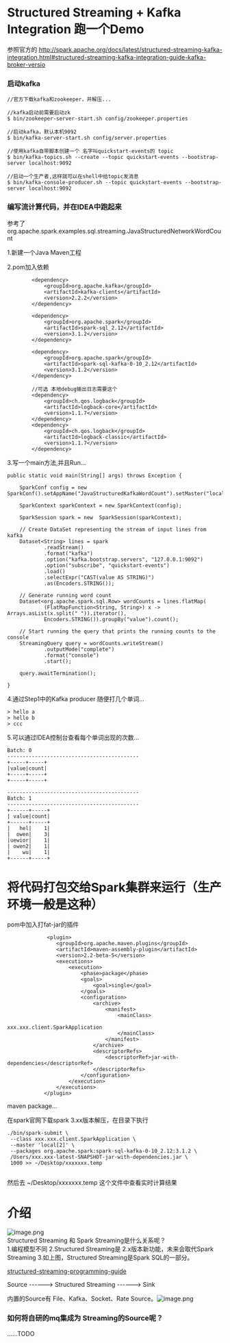 # Structured Streaming + Kafka Integration 跑一个Demo
参照官方的 http://spark.apache.org/docs/latest/structured-streaming-kafka-integration.html#structured-streaming-kafka-integration-guide-kafka-broker-versio

### 启动kafka
```
//官方下载kafka和zookeeper，并解压...

//kafka启动前需要启动zk
$ bin/zookeeper-server-start.sh config/zookeeper.properties

//启动kafka，默认本机9092
$ bin/kafka-server-start.sh config/server.properties

//使用kafka自带脚本创建一个 名字叫quickstart-events的 topic
$ bin/kafka-topics.sh --create --topic quickstart-events --bootstrap-server localhost:9092

//启动一个生产者,这样就可以在shell中给topic发消息
$ bin/kafka-console-producer.sh --topic quickstart-events --bootstrap-server localhost:9092

```

### 编写流计算代码，并在IDEA中跑起来
参考了org.apache.spark.examples.sql.streaming.JavaStructuredNetworkWordCount   

1.新建一个Java Maven工程

2.pom加入依赖
```
        <dependency>
            <groupId>org.apache.kafka</groupId>
            <artifactId>kafka-clients</artifactId>
            <version>2.2.2</version>
        </dependency>

        <dependency>
            <groupId>org.apache.spark</groupId>
            <artifactId>spark-sql_2.12</artifactId>
            <version>3.1.2</version>
        </dependency>
        
        <dependency>
            <groupId>org.apache.spark</groupId>
            <artifactId>spark-sql-kafka-0-10_2.12</artifactId>
            <version>3.1.2</version>
        </dependency>
        
        //可选 本地debug输出日志需要这个
        <dependency>
            <groupId>ch.qos.logback</groupId>
            <artifactId>logback-core</artifactId>
            <version>1.1.7</version>
        </dependency>
        <dependency>
            <groupId>ch.qos.logback</groupId>
            <artifactId>logback-classic</artifactId>
            <version>1.1.7</version>
        </dependency>

```

3.写一个main方法,并且Run...
```
public static void main(String[] args) throws Exception {

    SparkConf config = new SparkConf().setAppName("JavaStructuredKafkaWordCount").setMaster("local[1]");

    SparkContext sparkContext = new SparkContext(config);

    SparkSession spark = new  SparkSession(sparkContext);

    // Create DataSet representing the stream of input lines from kafka
    Dataset<String> lines = spark
            .readStream()
            .format("kafka")
            .option("kafka.bootstrap.servers", "127.0.0.1:9092")
            .option("subscribe", "quickstart-events")
            .load()
            .selectExpr("CAST(value AS STRING)")
            .as(Encoders.STRING());

    // Generate running word count
    Dataset<org.apache.spark.sql.Row> wordCounts = lines.flatMap(
            (FlatMapFunction<String, String>) x -> Arrays.asList(x.split(" ")).iterator(),
            Encoders.STRING()).groupBy("value").count();

    // Start running the query that prints the running counts to the console
    StreamingQuery query = wordCounts.writeStream()
            .outputMode("complete")
            .format("console")
            .start();

    query.awaitTermination();

}
```
4.通过Step1中的Kafka producer 随便打几个单词...
```
> hello a
> hello b
> ccc
```

5.可以通过IDEA控制台查看每个单词出现的次数...
```
Batch: 0
-------------------------------------------
+-----+-----+
|value|count|
+-----+-----+
+-----+-----+

-------------------------------------------
Batch: 1
-------------------------------------------
+------+-----+
| value|count|
+------+-----+
|   hel|    1|
|  owen|    3|
|uewior|    1|
| owen2|    1|
|    wu|    1|
+------+-----+

```
# 将代码打包交给Spark集群来运行（生产环境一般是这种）
pom中加入打fat-jar的插件
```
             <plugin>
                <groupId>org.apache.maven.plugins</groupId>
                <artifactId>maven-assembly-plugin</artifactId>
                <version>2.2-beta-5</version>
                <executions>
                    <execution>
                        <phase>package</phase>
                        <goals>
                            <goal>single</goal>
                        </goals>
                        <configuration>
                            <archive>
                                <manifest>
                                    <mainClass>
                                        xxx.xxx.client.SparkApplication
                                    </mainClass>
                                </manifest>
                            </archive>
                            <descriptorRefs>
                                <descriptorRef>jar-with-dependencies</descriptorRef>
                            </descriptorRefs>
                        </configuration>
                    </execution>
                </executions>
            </plugin>
```
maven package...   


在spark官网下载spark 3.xx版本解压，在目录下执行  
```
./bin/spark-submit \
 --class xxx.xxx.client.SparkApplication \
 --master 'local[2]' \
 --packages org.apache.spark:spark-sql-kafka-0-10_2.12:3.1.2 \
 /Users/xxx.xxx-latest-SNAPSHOT-jar-with-dependencies.jar \
 1000 >> ~/Desktop/xxxxxxx.temp


```

然后去  ~/Desktop/xxxxxxx.temp 这个文件中查看实时计算结果


# 介绍

![image.png](https://p3-juejin.byteimg.com/tos-cn-i-k3u1fbpfcp/ad7c9268493548c792679adeed8e706b~tplv-k3u1fbpfcp-watermark.image)  
Structured Streaming 和 Spark Streaming是什么关系呢？  
1.编程模型不同 2.Structured Streaming是 2.x版本新功能，未来会取代Spark Streaming
3.如上图，Structured Streaming是Spark SQL的一部分。

[structured-streaming-programming-guide](https://spark.apache.org/docs/latest/structured-streaming-programming-guide.html)

Source ------> Structured Streaming ------> Sink  

内置的Source有 File、Kafka、Socket、Rate Source。![image.png](https://p3-juejin.byteimg.com/tos-cn-i-k3u1fbpfcp/72dc5fc1be3d4ab59792db67a85b8666~tplv-k3u1fbpfcp-watermark.image)  
### 如何将自研的mq集成为 Streaming的Source呢？

......TODO
